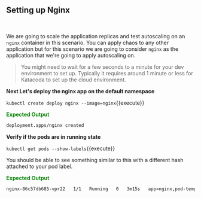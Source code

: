 <br>

## Setting up Nginx

<br>

We are going to scale the application replicas and test autoscaling on an `nginx` container in this scenario. You can apply chaos to any other application but for this scenario we are going to consider `nginx` as the application that we're going to apply autoscaling on.

> You might need to wait for a few seconds to a minute for your dev environment to set up. Typically it requires around 1 minute or less for Katacoda to set up the cloud environment.

**Next Let's deploy the nginx app on the default namespace**

`kubectl create deploy nginx --image=nginx`{{execute}}

<span style="color:green">**Expected Output**</span>

```bash
deployment.apps/nginx created
```

**Verify if the pods are in running state**

`kubectl get pods --show-labels`{{execute}}

You should be able to see something similar to this with a different hash attached to your pod label.

<span style="color:green">**Expected Output**</span>

```bash
nginx-86c57db685-vpr22   1/1   Running   0   3m15s   app=nginx,pod-template-hash=86c57db685
```
